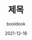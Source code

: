 ---
layout: post
title: "제목"
date: 2021-12-18
author: booldook
categories: Node.js
tags: Javascript Node.js
---
